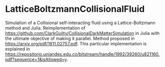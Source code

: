 # LatticeBoltzmannCollisionalFluid
Simulation of a Collisional self-interacting fluid using a Lattice-Boltzmann method and Julia. Reimplementation of <https://github.com/ClarkGuilty/CollisionalDarkMatterSimulation> in Julia with the ultimate objective of making it parallel.
Method proposed in <https://arxiv.org/pdf/1611.02757.pdf>. This particular implementation is explained in <https://repositorio.uniandes.edu.co/bitstream/handle/1992/39260/u821160.pdf?sequence=1&isAllowed=y>.

